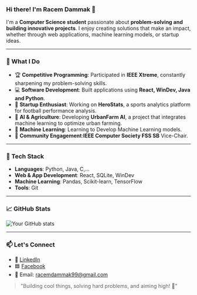 ### Hi there! I'm Racem Dammak 👋

I'm a **Computer Science student** passionate about **problem-solving and building innovative projects**. I enjoy creating solutions that make an impact, whether through web applications, machine learning models, or startup ideas.

---

### 🚀 What I Do
- 🏆 **Competitive Programming**: Participated in **IEEE Xtreme**, constantly sharpening my problem-solving skills.
- 💻 **Software Development**: Built applications using **React, WinDev, Java and Python**.
- 🏢 **Startup Enthusiast**: Working on **HeroStats**, a sports analytics platform for football performance analysis.
- 🌿 **AI & Agriculture**: Developing **UrbanFarm AI**, a project that integrates machine learning to optimize urban farming.
- 🤖 **Machine Learning**: Learning to Develop Machine Learning models.
- 📢 **Community Engagement**:**IEEE Computer Society FSS SB** Vice-Chair.

---

### 📌 Tech Stack
- **Languages**: Python, Java, C,...
- **Web & App Development**: React, SQLite, WinDev
- **Machine Learning**: Pandas, Scikit-learn, TensorFlow
- **Tools**: Git

---

### 📈 GitHub Stats
![Your GitHub stats](https://github-readme-stats.vercel.app/api?username=racemdammak&show_icons=true&theme=tokyonight)

---

### 📫 Let's Connect
- 🔗 [LinkedIn](https://www.linkedin.com/in/racemdammak/)
- 🟦 [Facebook](https://www.facebook.com/racemdammak13/)
- 📧 Email: racemdammak99@gmail.com

> "Building cool things, solving hard problems, and aiming high! 🚀"
